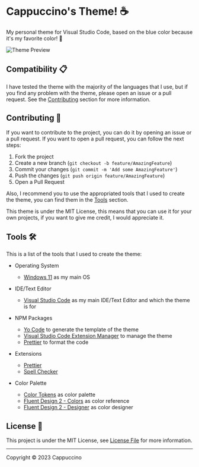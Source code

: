 # Cappuccino's Theme! ☕

My personal theme for Visual Studio Code, based on the blue color because it's my favorite color! 💙

![Theme Preview](https://cappuccinotheme.blob.core.windows.net/images/CappuccinoVSCodeThemePreview.png)

## Compatibility 📋

I have tested the theme with the majority of the languages that I use, but if you find any problem with the theme,
please open an issue or a pull request. See the [Contributing](#contributing-) section for more information.

## Contributing 🤝

If you want to contribute to the project, you can do it by opening an issue or a pull request.
If you want to open a pull request, you can follow the next steps:

1. Fork the project
2. Create a new branch (`git checkout -b feature/AmazingFeature`)
3. Commit your changes (`git commit -m 'Add some AmazingFeature'`)
4. Push the changes (`git push origin feature/AmazingFeature`)
5. Open a Pull Request

Also, I recommend you to use the appropriated tools that I used to create the theme,
you can find them in the [Tools](#tools-) section.

This theme is under the MIT License, this means that you can use it for your own projects,
if you want to give me credit, I would appreciate it.

## Tools 🛠️

This is a list of the tools that I used to create the theme:

-   Operating System

    -   [Windows 11](https://www.microsoft.com/en-us/windows/windows-11) as my main OS

-   IDE/Text Editor

    -   [Visual Studio Code](https://code.visualstudio.com/) as my main IDE/Text Editor and which the theme is for

-   NPM Packages

    -   [Yo Code](https://github.com/microsoft/vscode-generator-code) to generate the template of the theme
    -   [Visual Studio Code Extension Manager](https://github.com/microsoft/vscode-vsce) to manage the theme
    -   [Prettier](https://github.com/prettier/prettier) to format the code

-   Extensions
    -   [Prettier](https://marketplace.visualstudio.com/items?itemName=esbenp.prettier-vscode)
    -   [Spell Checker](https://marketplace.visualstudio.com/items?itemName=streetsidesoftware.code-spell-checker)

- Color Palette
	- [Color Tokens](https://github.com/Cappuccino093/CappuccinoTheme/blob/Main/ColorTokens.jsonc) as color palette
	- [Fluent Design 2 - Colors](https://react.fluentui.dev/?path=/docs/theme-colors--page) as color reference
	- [Fluent Design 2 - Designer](https://react.fluentui.dev/?path=/docs/themedesigner--page) as color designer

## License 📄

This project is under the MIT License, see [License File](License.md) for more information.

---

Copyright © 2023 Cappuccino
